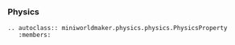 ### Physics


```{eval-rst}
.. autoclass:: miniworldmaker.physics.physics.PhysicsProperty
   :members:
```